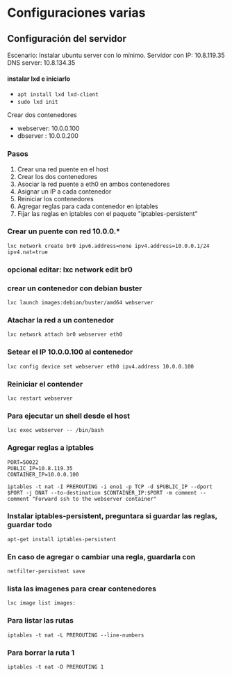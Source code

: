 # Configuraciones varias

## Configuración del servidor

Escenario:
Instalar ubuntu server con lo mínimo.
Servidor con IP: 10.8.119.35 
DNS server: 10.8.134.35

#### instalar lxd e iniciarlo
- `apt install lxd lxd-client`
- `sudo lxd init`

Crear dos contenedores
- webserver: 10.0.0.100
- dbserver : 10.0.0.200

### Pasos
1. Crear una red puente en el host
2. Crear los dos contenedores
3. Asociar la red puente a eth0 en ambos contenedores
4. Asignar un IP a cada contenedor
5. Reiniciar los contenedores
6. Agregar reglas para cada contenedor en iptables
7. Fijar las reglas en iptables con el paquete "iptables-persistent"



### Crear un puente con red 10.0.0.*
`lxc network create br0 ipv6.address=none ipv4.address=10.0.0.1/24 ipv4.nat=true`
### opcional editar: lxc network edit br0

### crear un contenedor con debian buster
`lxc launch images:debian/buster/amd64 webserver`

### Atachar la red a un contenedor
`lxc network attach br0 webserver eth0`

### Setear el IP 10.0.0.100 al contenedor
`lxc config device set webserver eth0 ipv4.address 10.0.0.100`

### Reiniciar el contender
`lxc restart webserver`

### Para ejecutar un shell desde el host
`lxc exec webserver -- /bin/bash`

### Agregar reglas a iptables
```
PORT=50022
PUBLIC_IP=10.8.119.35
CONTAINER_IP=10.0.0.100

iptables -t nat -I PREROUTING -i eno1 -p TCP -d $PUBLIC_IP --dport $PORT -j DNAT --to-destination $CONTAINER_IP:$PORT -m comment --comment "Forward ssh to the webserver container"
```

### Instalar iptables-persistent, preguntara si guardar las reglas, guardar todo
`apt-get install iptables-persistent`

### En caso de agregar o cambiar una regla, guardarla con 
`netfilter-persistent save`


### lista las imagenes para crear contenedores
`lxc image list images:`



### Para listar las rutas
`iptables -t nat -L PREROUTING --line-numbers`

### Para borrar la ruta 1
`iptables -t nat -D PREROUTING 1`
